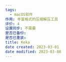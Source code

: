 ```yaml
---
tags:
  - macOS软件
作用: 丰富格式的压缩解压工具
评价: 4
设置同步: 不需要
是否已备份:
是否已重装:
title: Keka
date created: 2023-03-01
date modified: 2023-03-08
---
```

